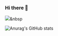 ### Hi there 👋

<img src="https://img.shields.io/badge/Python-3766AB?style=flat-square&logo=Python&logoColor=white"/></a>&nbsp 


![Anurag's GitHub stats](https://github-readme-stats.vercel.app/api?username=Juhyun22&show_icons=true&theme=buefy)


<!-- productive-box  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  -->
